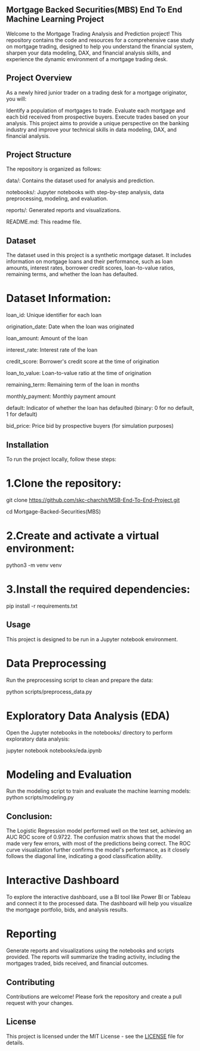 ## Mortgage Backed Securities(MBS) End To End Machine Learning Project


Welcome to the Mortgage Trading Analysis and Prediction project! This repository contains the code and resources for a comprehensive case study on mortgage trading, designed to help you understand the financial system, sharpen your data modeling, DAX, and financial analysis skills, and experience the dynamic environment of a mortgage trading desk.

## Project Overview

As a newly hired junior trader on a trading desk for a mortgage originator, you will:

Identify a population of mortgages to trade.
Evaluate each mortgage and each bid received from prospective buyers.
Execute trades based on your analysis.
This project aims to provide a unique perspective on the banking industry and improve your technical skills in data modeling, DAX, and financial analysis.

## Project Structure

The repository is organized as follows:

data/: Contains the dataset used for analysis and prediction.

notebooks/: Jupyter notebooks with step-by-step analysis, data preprocessing, modeling, and evaluation.

reports/: Generated reports and visualizations.

README.md: This readme file.

## Dataset
The dataset used in this project is a synthetic mortgage dataset. It includes information on mortgage loans and their performance, such as loan amounts, interest rates, borrower credit scores, loan-to-value ratios, remaining terms, and whether the loan has defaulted.

# Dataset Information:

loan_id: Unique identifier for each loan

origination_date: Date when the loan was originated

loan_amount: Amount of the loan

interest_rate: Interest rate of the loan

credit_score: Borrower's credit score at the time of origination

loan_to_value: Loan-to-value ratio at the time of origination

remaining_term: Remaining term of the loan in months

monthly_payment: Monthly payment amount

default: Indicator of whether the loan has defaulted (binary: 0 for no default, 1 for default)

bid_price: Price bid by prospective buyers (for simulation purposes)

## Installation
To run the project locally, follow these steps:

# 1.Clone the repository:
git clone https://github.com/skc-charchit/MSB-End-To-End-Project.git

cd Mortgage-Backed-Securities(MBS)

# 2.Create and activate a virtual environment:

python3 -m venv venv

# 3.Install the required dependencies:

pip install -r requirements.txt

## Usage

This project is designed to be run in a Jupyter notebook environment.
# Data Preprocessing
Run the preprocessing script to clean and prepare the data:

python scripts/preprocess_data.py

# Exploratory Data Analysis (EDA)
Open the Jupyter notebooks in the notebooks/ directory to perform exploratory data analysis:

jupyter notebook notebooks/eda.ipynb
# Modeling and Evaluation
Run the modeling script to train and evaluate the machine learning models:
python scripts/modeling.py

## Conclusion:

The Logistic Regression model performed well on the test set, achieving an AUC ROC score of 0.9722. The confusion matrix shows that the model made very few errors, with most of the predictions being correct. The ROC curve visualization further confirms the model's performance, as it closely follows the diagonal line, indicating a good classification ability.

# Interactive Dashboard
To explore the interactive dashboard, use a BI tool like Power BI or Tableau and connect it to the processed data. The dashboard will help you visualize the mortgage portfolio, bids, and analysis results.

# Reporting
Generate reports and visualizations using the notebooks and scripts provided. The reports will summarize the trading activity, including the mortgages traded, bids received, and financial outcomes.

## Contributing
Contributions are welcome! Please fork the repository and create a pull request with your changes.

## License

This project is licensed under the MIT License - see the [LICENSE](http://www.apache.org/licenses/) file for details.
